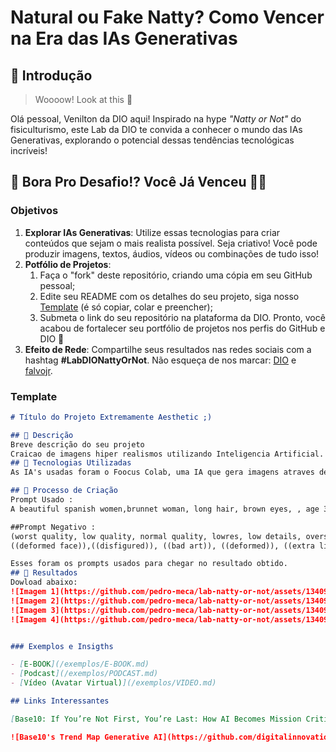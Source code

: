 # Natural ou Fake Natty? Como Vencer na Era das IAs Generativas

## 🚀 Introdução

> Woooow! Look at this 👀

Olá pessoal, Venilton da DIO aqui! Inspirado na hype _"Natty or Not"_ do fisiculturismo, este Lab da DIO te convida a conhecer o mundo das IAs Generativas, explorando o potencial dessas tendências tecnológicas incríveis!

## 🎯 Bora Pro Desafio!? Você Já Venceu 💪🤓

### Objetivos

1. **Explorar IAs Generativas**: Utilize essas tecnologias para criar conteúdos que sejam o mais realista possível. Seja criativo! Você pode produzir imagens, textos, áudios, vídeos ou combinações de tudo isso!
1. **Potfólio de Projetos**:
    1. Faça o "fork" deste repositório, criando uma cópia em seu GitHub pessoal;
    2. Edite seu README com os detalhes do seu projeto, siga nosso [Template](#template) (é só copiar, colar e preencher);
    3. Submeta o link do seu repositório na plataforma da DIO. Pronto, você acabou de fortalecer seu portfólio de projetos nos perfis do GitHub e DIO 🚀
1. **Efeito de Rede**: Compartilhe seus resultados nas redes sociais com a hashtag **#LabDIONattyOrNot**. Não esqueça de nos marcar: [DIO](https://www.linkedin.com/school/dio-makethechange) e [falvojr](https://www.linkedin.com/in/falvojr).

### Template

```markdown
# Título do Projeto Extremamente Aesthetic ;)

## 📒 Descrição
Breve descrição do seu projeto
Craicao de imagens hiper realismos utilizando Inteligencia Artificial. 
## 🤖 Tecnologias Utilizadas
As IA's usadas foram o Foocus Colab, uma IA que gera imagens atraves de texto

## 🧐 Processo de Criação 
Prompt Usado :
A beautiful spanish women,brunnet woman, long hair, brown eyes, , age 30s ,instagram model, wearing a gray t shirt in the bedroom.

##Prompt Negativo :
(worst quality, low quality, normal quality, lowres, low details, oversaturated, undersaturated, overexposed, underexposed, grayscale, bw, bad photo, bad photography, bad art:1.4), (watermark, signature, text font, username, error, logo, words, letters, digits, autograph, trademark, name:1.2), (blur, blurry, grainy), morbid, ugly, asymmetrical, mutated malformed, mutilated, poorly lit, bad shadow, draft, cropped, out of frame, cut off, censored, jpeg artifacts, out of focus, glitch, duplicate, (airbrushed, cartoon, anime, semi-realistic, cgi, render, blender, digital art, manga, amateur:1.3), (3D ,3D Game, 3D Game Scene, 3D Character:1.1), (bad hands, bad anatomy, bad body, bad face, bad teeth, bad arms, bad legs, deformities:1.3)(big breasts), (deformed iris, deformed pupils, semi-realistic, cgi, 3d, render, sketch, cartoon, drawing, anime, mutated hands and fingers:1.4), (deformed, distorted, disfigured:1.3), poorly drawn, bad anatomy, wrong anatomy, extra limb, missing limb, floating limbs, disconnected limbs, mutation, mutated, ugly, disgusting, amputation
((deformed face)),((disfigured)), ((bad art)), ((deformed)), ((extra limbs)), ((close up)), blurry, (((duplicate))), ((morbid)), ((mutilated)), (out of frame), extra fingers, mutated hands, ((poorly drawn hands)), ((poorly drawn face)), (((mutation))), (((deformed))), blurry, ((bad anatomy)), (disfigured face and eyes:1.1), cgi, render, 3d image, computer generated, artificial, missing limbs, extra limbs, perfect skin, misplaced nipples, airbrushed skin, malformed belly-button, contorted limbs, twisted limbs

Esses foram os prompts usados para chegar no resultado obtido. 
## 🚀 Resultados
Dowload abaixo:
![Imagem 1](https://github.com/pedro-meca/lab-natty-or-not/assets/134099333/f313c0cc-0d4f-4442-a59f-f422b5e40c46)
![Imagem 2](https://github.com/pedro-meca/lab-natty-or-not/assets/134099333/f44d2d33-2119-4ed6-b953-06cf72da1be8)
![Imagem 3](https://github.com/pedro-meca/lab-natty-or-not/assets/134099333/1aceab36-b92e-4784-b306-9e1c040235e4)
![Imagem 4](https://github.com/pedro-meca/lab-natty-or-not/assets/134099333/07d05e80-fe0a-4524-b342-b146c2b4d15c)


### Exemplos e Insigths

- [E-BOOK](/exemplos/E-BOOK.md)
- [Podcast](/exemplos/PODCAST.md)
- [Vídeo (Avatar Virtual)](/exemplos/VIDEO.md)

## Links Interessantes

[Base10: If You’re Not First, You’re Last: How AI Becomes Mission Critical](https://base10.vc/post/generative-ai-mission-critical/)

![Base10's Trend Map Generative AI](https://github.com/digitalinnovationone/lab-natty-or-not/assets/730492/f4df26e8-f8f7-4419-8252-c69d73ea930c)
